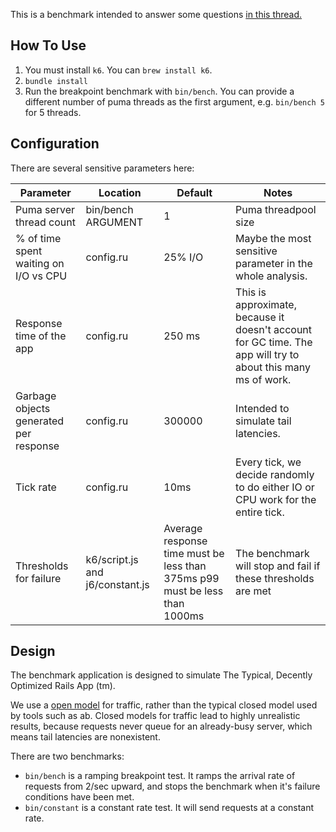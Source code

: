 This is a benchmark intended to answer some questions [in this thread.](https://github.com/rails/rails/issues/50450#issuecomment-1880220829)

## How To Use

1. You must install `k6`. You can `brew install k6`.
2. `bundle install`
3. Run the breakpoint benchmark with `bin/bench`. You can provide a different number of puma threads as the first argument, e.g. `bin/bench 5` for 5 threads.

## Configuration

There are several sensitive parameters here:

| Parameter                              | Location                        | Default                                                                    | Notes                                                                                                        |
|----------------------------------------|---------------------------------|----------------------------------------------------------------------------|--------------------------------------------------------------------------------------------------------------|
| Puma server thread count               | bin/bench ARGUMENT              | 1                                                                          | Puma threadpool size                                                                                         |
| % of time spent waiting on I/O vs CPU  | config.ru                       | 25% I/O                                                                    | Maybe the most sensitive parameter in the whole analysis.                                                    |
| Response time of the app               | config.ru                       | 250 ms                                                                     | This is approximate, because it doesn't account for GC time. The app will try to about this many ms of work. |
| Garbage objects generated per response | config.ru                       | 300000                                                                     | Intended to simulate tail latencies.                                                                         |
| Tick rate                              | config.ru                       | 10ms                                                                       | Every tick, we decide randomly to do either IO or CPU work for the entire tick.                              |
| Thresholds for failure                 | k6/script.js and j6/constant.js | Average response time must be less than 375ms p99 must be less than 1000ms | The benchmark will stop and fail if these thresholds are met                                                 |

## Design

The benchmark application is designed to simulate The Typical, Decently Optimized Rails App (tm).

We use a [open model](https://k6.io/docs/using-k6/scenarios/concepts/open-vs-closed/) for traffic, rather than the typical closed model used by tools such as ab. Closed models for traffic lead to highly unrealistic results, because requests never queue for an already-busy server, which means tail latencies are nonexistent.

There are two benchmarks:

* `bin/bench` is a ramping breakpoint test. It ramps the arrival rate of requests from 2/sec upward, and stops the benchmark when it's failure conditions have been met.
* `bin/constant` is a constant rate test. It will send requests at a constant rate.